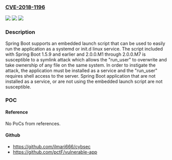 ### [CVE-2018-1196](https://cve.mitre.org/cgi-bin/cvename.cgi?name=CVE-2018-1196)
![](https://img.shields.io/static/v1?label=Product&message=Spring%20Boot&color=blue)
![](https://img.shields.io/static/v1?label=Version&message=n%2Fa&color=blue)
![](https://img.shields.io/static/v1?label=Vulnerability&message=privilege%20escalation&color=brighgreen)

### Description

Spring Boot supports an embedded launch script that can be used to easily run the application as a systemd or init.d linux service. The script included with Spring Boot 1.5.9 and earlier and 2.0.0.M1 through 2.0.0.M7 is susceptible to a symlink attack which allows the "run_user" to overwrite and take ownership of any file on the same system. In order to instigate the attack, the application must be installed as a service and the "run_user" requires shell access to the server. Spring Boot application that are not installed as a service, or are not using the embedded launch script are not susceptible.

### POC

#### Reference
No PoCs from references.

#### Github
- https://github.com/ilmari666/cybsec
- https://github.com/pctF/vulnerable-app


